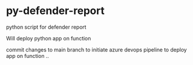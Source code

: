# py-defender-report
python script for defender report

Will deploy python app on function

commit changes to main branch to initiate azure devops pipeline to deploy app on function
..